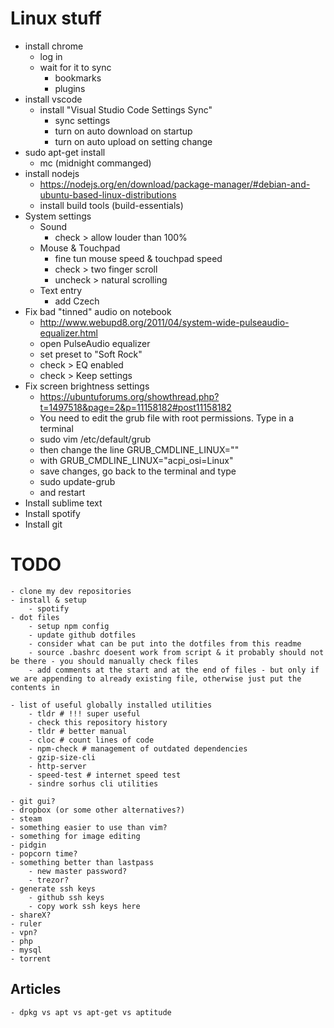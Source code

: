 # Linux stuff
- install chrome
    - log in
    - wait for it to sync
        - bookmarks
        - plugins
- install vscode
    - install "Visual Studio Code Settings Sync"
        - sync settings
        - turn on auto download on startup
        - turn on auto upload on setting change
- sudo apt-get install
    - mc (midnight commanged)
- install nodejs
    - https://nodejs.org/en/download/package-manager/#debian-and-ubuntu-based-linux-distributions
    - install build tools (build-essentials)
- System settings
    - Sound
        - check > allow louder than 100%
    - Mouse & Touchpad
        - fine tun mouse speed & touchpad speed
        - check > two finger scroll
        - uncheck > natural scrolling
    - Text entry
        - add Czech
- Fix bad "tinned" audio on notebook
    - http://www.webupd8.org/2011/04/system-wide-pulseaudio-equalizer.html
    - open PulseAudio equalizer
    - set preset to "Soft Rock"
    - check > EQ enabled
    - check > Keep settings
- Fix screen brightness settings
    - https://ubuntuforums.org/showthread.php?t=1497518&page=2&p=11158182#post11158182
    - You need to edit the grub file with root permissions. Type in a terminal
    - sudo vim /etc/default/grub
    - then change the line
        GRUB_CMDLINE_LINUX=""
    - with
        GRUB_CMDLINE_LINUX="acpi_osi=Linux"
    - save changes, go back to the terminal and type
    - sudo update-grub
    - and restart
- Install sublime text
- Install spotify
- Install git

# TODO
    - clone my dev repositories
    - install & setup
        - spotify
    - dot files
        - setup npm config
        - update github dotfiles
        - consider what can be put into the dotfiles from this readme
        - source .bashrc doesent work from script & it probably should not be there - you should manually check files
        - add comments at the start and at the end of files - but only if we are appending to already existing file, otherwise just put the contents in

    - list of useful globally installed utilities
        - tldr # !!! super useful
        - check this repository history
        - tldr # better manual
        - cloc # count lines of code
        - npm-check # management of outdated dependencies
        - gzip-size-cli
        - http-server
        - speed-test # internet speed test
        - sindre sorhus cli utilities

    - git gui?
    - dropbox (or some other alternatives?)
    - steam
    - something easier to use than vim?
    - something for image editing
    - pidgin
    - popcorn time?
    - something better than lastpass
        - new master password?
        - trezor?
    - generate ssh keys
        - github ssh keys
        - copy work ssh keys here
    - shareX?
    - ruler
    - vpn?
    - php
    - mysql
    - torrent


## Articles
    - dpkg vs apt vs apt-get vs aptitude
